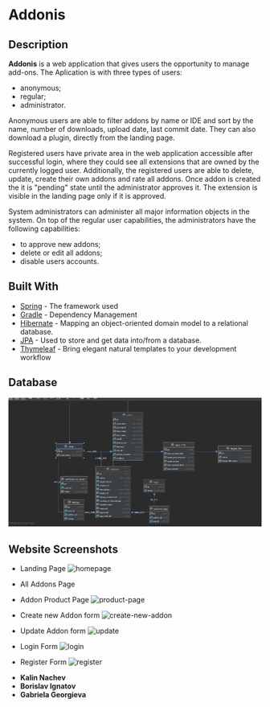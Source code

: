 # Addonis

## Description
**Addonis** is a web application that gives users the opportunity to manage add-ons. The Aplication is with three types of users: 
- anonymous;
- regular;
- administrator.

Anonymous users are able to filter addons by name or IDE and sort by the name, number of downloads, upload date, last commit date. They can also download a plugin, directly from the landing page.

Registered users have private area in the web application accessible after successful login, where they could see all extensions that are owned by the currently logged user. Additionally, the registered users are able to delete, update, create their own addons and rate all addons. Once addon is created the it is "pending" state until the administrator approves it. The extension is visible in the landing page only if it is approved.

System administrators can administer all major information objects in the system. On top of the regular user capabilities, the administrators have the following capabilities: 
- to approve new addons;
- delete or edit all addons;
- disable users accounts.


## Built With

* [Spring](https://spring.io/) - The framework used
* [Gradle](https://gradle.org/) - Dependency Management
* [Hibernate](http://hibernate.org/) - Mapping an object-oriented domain model to a relational database.
* [JPA](https://spring.io/projects/spring-data-jpa) - Used to store and get data into/from a database.
* [Thymeleaf](https://www.thymeleaf.org/) - Bring elegant natural templates to your development workflow


## Database
![picture](database.png)

Website Screenshots
---

- Landing Page 
![homepage](home.png)

- All Addons Page
<!-- ![addons](/src/main/resources/static/screens/all-addons.png) -->

- Addon Product Page
![product-page](addon-details.png)

- Create new Addon form
![create-new-addon](create.png)

- Update Addon form
![update](update.png)


- Login Form
![login](login.png)

- Register Form
![register](register.png)


* **Kalin Nachev** 
* **Borislav Ignatov**
* **Gabriela Georgieva**


